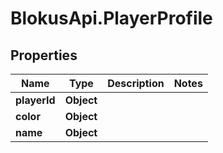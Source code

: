 # BlokusApi.PlayerProfile

## Properties

Name | Type | Description | Notes
------------ | ------------- | ------------- | -------------
**playerId** | **Object** |  | 
**color** | **Object** |  | 
**name** | **Object** |  | 


